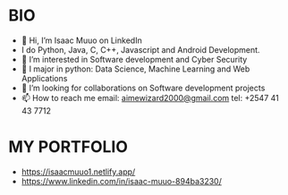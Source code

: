 # BIO
- 👋 Hi, I’m Isaac Muuo on LinkedIn
- I do Python, Java, C, C++, Javascript and Android Development.
- 👀 I’m interested in Software development and Cyber Security
- 🌱 I major in python: Data Science, Machine Learning and Web Applications
- 💞️ I’m looking for collaborations on Software development projects
- 📫 How to reach me email: aimewizard2000@gmail.com    tel: +2547 41 43 7712

# MY PORTFOLIO
- https://isaacmuuo1.netlify.app/
- https://www.linkedin.com/in/isaac-muuo-894ba3230/

<!---
IsaacBradley/IsaacBradley is a ✨ special ✨ repository because its `README.md` (this file) appears on your GitHub profile.
You can click the Preview link to take a look at your changes.
--->
